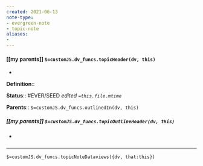 ```yaml
---
created: 2021-06-13
note-type: 
- evergreen-note
- topic-note
aliases:
- 
---
```

 
#### [[my parents]] `$=customJS.dv_funcs.topicHeader(dv, this)`
- 


**Definition**::

**Status**::  #EVER/SEED 
*edited `=this.file.mtime`*

**Parents**:: 
`$=customJS.dv_funcs.outlinedIn(dv, this)`

##### [[my parents]] `$=customJS.dv_funcs.topicOutlineHeader(dv, this)`
- 

### <hr class="dataviews"/>

`$=customJS.dv_funcs.topicNoteDataviews({dv, that:this})`


